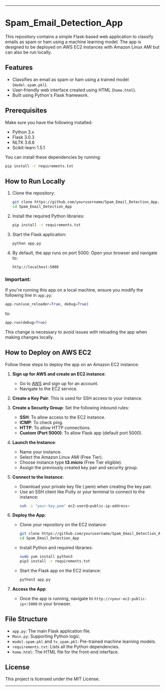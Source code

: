 
---

# Spam_Email_Detection_App

This repository contains a simple Flask-based web application to classify emails as spam or ham using a machine learning model. The app is designed to be deployed on AWS EC2 instances with Amazon Linux AMI but can also be run locally.

## Features
- Classifies an email as spam or ham using a trained model (`model.spam.pkl`).
- User-friendly web interface created using HTML (`home.html`).
- Built using Python's Flask framework.
  
## Prerequisites

Make sure you have the following installed:
- Python 3.x
- Flask 3.0.3
- NLTK 3.6.6
- Scikit-learn 1.5.1

You can install these dependencies by running:
```bash
pip install -r requirements.txt
```

## How to Run Locally

1. Clone the repository:
    ```bash
    git clone https://github.com/yourusername/Spam_Email_Detection_App.git
    cd Spam_Email_Detection_App
    ```

2. Install the required Python libraries:
    ```bash
    pip install -r requirements.txt
    ```

3. Start the Flask application:
    ```bash
    python app.py
    ```

4. By default, the app runs on port 5000. Open your browser and navigate to:
    ```
    http://localhost:5000
    ```

### Important: 
If you're running this app on a local machine, ensure you modify the following line in `app.py`:

```python
app.run(use_reloader=True, debug=True)
```
to:
```python
app.run(debug=True)
```

This change is necessary to avoid issues with reloading the app when making changes locally.

## How to Deploy on AWS EC2

Follow these steps to deploy the app on an Amazon EC2 instance:

1. **Sign up for AWS and create an EC2 instance**:
   - Go to [AWS](https://aws.amazon.com) and sign up for an account.
   - Navigate to the EC2 service.
   
2. **Create a Key Pair**: This is used for SSH access to your instance.

3. **Create a Security Group**: Set the following inbound rules:
   - **SSH**: To allow access to the EC2 instance.
   - **ICMP**: To check ping.
   - **HTTP**: To allow HTTP connections.
   - **Custom (Port 5000)**: To allow Flask app (default port 5000).

4. **Launch the Instance**:
   - Name your instance.
   - Select the Amazon Linux AMI (Free Tier).
   - Choose instance type **t3.micro** (Free Tier eligible).
   - Assign the previously created key pair and security group.

5. **Connect to the Instance**:
   - Download your private key file (.pem) when creating the key pair.
   - Use an SSH client like Putty or your terminal to connect to the instance:
     ```bash
     ssh -i "your-key.pem" ec2-user@<public-ip-address>
     ```

6. **Deploy the App**:
   - Clone your repository on the EC2 instance:
     ```bash
     git clone https://github.com/yourusername/Spam_Email_Detection_App.git
     cd Spam_Email_Detection_App
     ```
   
   - Install Python and required libraries:
     ```bash
     sudo yum install python3
     pip3 install -r requirements.txt
     ```
   
   - Start the Flask app on the EC2 instance:
     ```bash
     python3 app.py
     ```

7. **Access the App**:
   - Once the app is running, navigate to `http://<your-ec2-public-ip>:5000` in your browser.

## File Structure

- `app.py`: The main Flask application file.
- `Main.py`: Supporting Python logic.
- `model.spam.pkl` and `tv_spam.pkl`: Pre-trained machine learning models.
- `requirements.txt`: Lists all the Python dependencies.
- `home.html`: The HTML file for the front-end interface.

## License
This project is licensed under the MIT License.

---